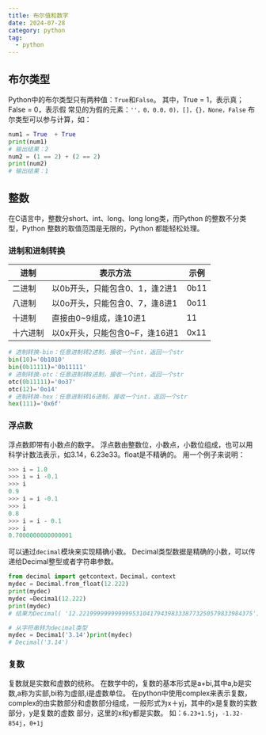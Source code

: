 ```yaml
---
title: 布尔值和数字
date: 2024-07-28
category: python
tag:
  - python
---
```


## 布尔类型

Python中的布尔类型只有两种值：`True`和`False`。
其中，True = 1，表示真；False = 0，表示假
常见的为假的元素：`''，0，0.0，0)，[]，{}，None，False`
布尔类型可以参与计算，如：

```python
num1 = True  + True
print(num1)
# 输出结果：2
num2 = (1 == 2) + (2 == 2)
print(num2)
# 输出结果：1
```

## 整数

在C语言中，整数分short、int、long、long long类，而Python 的整数不分类型，Python 整数的取值范围是无限的，Python 都能轻松处理。

### 进制和进制转换

| 进制   | 表示方法                | 示例   |
|------|---------------------|------|
| 二进制  | 以0b开头，只能包含0、1，逢2进1  | 0b11 |
| 八进制  | 以0o开头，只能包含0、7，逢8进1  | 0o11 |
| 十进制  | 直接由0~9组成，逢10进1      | 11   |
| 十六进制 | 以0x开头，只能包含0~F，逢16进1 | 0x11 |

```python
# 进制转换-bin：任意进制转2进制，接收一个int，返回一个str
bin(10)='0b1010'
bin(0b11111)='0b11111'
# 进制转换-otc：任意进制转8进制，接收一个int，返回一个str
otc(0b11111)='0o37'
otc(12)='0o14'
# 进制转换-hex：任意进制转16进制，接收一个int，返回一个str
hex(111)='0x6f'
```

### 浮点数

浮点数即带有小数点的数字。 浮点数由整数位，小数点，小数位组成，也可以用科学计数法表示，如3.14，6.23e33。float是不精确的。
用一个例子来说明：

```python
>>> i = 1.0
>>> i = i -0.1
>>> i
0.9
>>> i = i -0.1
>>> i
0.8
>>> i = i - 0.1
>>> i
0.7000000000000001
```

可以通过`decimal`模块来实现精确小数。 Decimal类型数据是精确的小数，可以传递给Decimal整型或者字符串参数。

```python
from decimal import getcontext，Decimal，context
mydec = Decimal.from_float(12.222)
print(mydec)
mydec =Decima1(12.222)
print(mydec)
# 结果为Decimal( '12.2219999999999995310417943983338773250579833984375')

# 从字符串转为decimal类型
mydec = Decima1('3.14')print(mydec)
# Decimal('3.14')
```

### 复数

复数就是实数和虚数的统称。
在数学中的，复数的基本形式是a+bi,其中a,b是实数,a称为实部,bi称为虚部,i是虚数单位。
在python中使用complex来表示复数，complex的由实数部分和虚数部分组成，一般形式为x＋yj，其中的x是复数的实数部分，y是复数的虚数
部分，这里的x和y都是实数。 如：`6.23+1.5j`，`-1.32-854j`，`0+1j`

